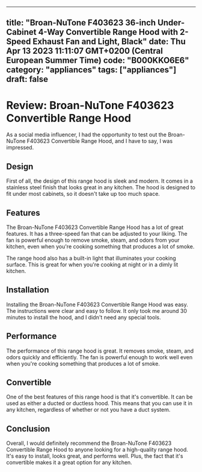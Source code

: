
---
title: "Broan-NuTone F403623 36-inch Under-Cabinet 4-Way Convertible Range Hood with 2-Speed Exhaust Fan and Light, Black" 
date: Thu Apr 13 2023 11:11:07 GMT+0200 (Central European Summer Time)
code: "B000KKO6E6"
category: "appliances"
tags: ["appliances"] 
draft: false
---
    
# Review: Broan-NuTone F403623 Convertible Range Hood

As a social media influencer, I had the opportunity to test out the Broan-NuTone F403623 Convertible Range Hood, and I have to say, I was impressed.

## Design

First of all, the design of this range hood is sleek and modern. It comes in a stainless steel finish that looks great in any kitchen. The hood is designed to fit under most cabinets, so it doesn't take up too much space.

## Features

The Broan-NuTone F403623 Convertible Range Hood has a lot of great features. It has a three-speed fan that can be adjusted to your liking. The fan is powerful enough to remove smoke, steam, and odors from your kitchen, even when you're cooking something that produces a lot of smoke.

The range hood also has a built-in light that illuminates your cooking surface. This is great for when you're cooking at night or in a dimly lit kitchen.

## Installation

Installing the Broan-NuTone F403623 Convertible Range Hood was easy. The instructions were clear and easy to follow. It only took me around 30 minutes to install the hood, and I didn't need any special tools.

## Performance

The performance of this range hood is great. It removes smoke, steam, and odors quickly and efficiently. The fan is powerful enough to work well even when you're cooking something that produces a lot of smoke.

## Convertible

One of the best features of this range hood is that it's convertible. It can be used as either a ducted or ductless hood. This means that you can use it in any kitchen, regardless of whether or not you have a duct system.

## Conclusion

Overall, I would definitely recommend the Broan-NuTone F403623 Convertible Range Hood to anyone looking for a high-quality range hood. It's easy to install, looks great, and performs well. Plus, the fact that it's convertible makes it a great option for any kitchen.